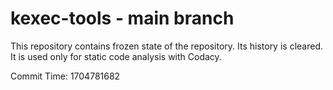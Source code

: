 # kexec-tools - main branch

This repository contains frozen state of the repository.
Its history is cleared. It is used only for static code
analysis with Codacy.

Commit Time: 1704781682